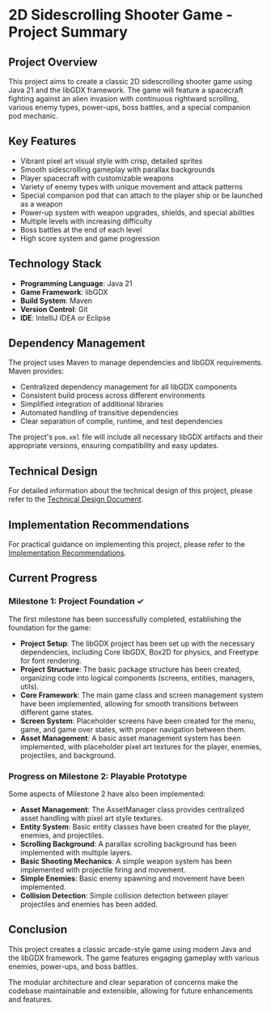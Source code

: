 # 2D Sidescrolling Shooter Game - Project Summary

## Project Overview

This project aims to create a classic 2D sidescrolling shooter game using Java 21 and the libGDX framework. The game will feature a spacecraft fighting against an alien invasion with continuous rightward scrolling, various enemy types, power-ups, boss battles, and a special companion pod mechanic.

## Key Features

- Vibrant pixel art visual style with crisp, detailed sprites
- Smooth sidescrolling gameplay with parallax backgrounds
- Player spacecraft with customizable weapons
- Variety of enemy types with unique movement and attack patterns
- Special companion pod that can attach to the player ship or be launched as a weapon
- Power-up system with weapon upgrades, shields, and special abilities
- Multiple levels with increasing difficulty
- Boss battles at the end of each level
- High score system and game progression

## Technology Stack

- **Programming Language**: Java 21
- **Game Framework**: libGDX
- **Build System**: Maven
- **Version Control**: Git
- **IDE**: IntelliJ IDEA or Eclipse

## Dependency Management

The project uses Maven to manage dependencies and libGDX requirements. Maven provides:

- Centralized dependency management for all libGDX components
- Consistent build process across different environments
- Simplified integration of additional libraries
- Automated handling of transitive dependencies
- Clear separation of compile, runtime, and test dependencies

The project's `pom.xml` file will include all necessary libGDX artifacts and their appropriate versions, ensuring compatibility and easy updates.


## Technical Design

For detailed information about the technical design of this project, please refer to the [Technical Design Document](design/technical-design-document.md).

## Implementation Recommendations

For practical guidance on implementing this project, please refer to the [Implementation Recommendations](implementation-plan/implementation-recommendations.md).

## Current Progress

### Milestone 1: Project Foundation ✓
The first milestone has been successfully completed, establishing the foundation for the game:

- **Project Setup**: The libGDX project has been set up with the necessary dependencies, including Core libGDX, Box2D for physics, and Freetype for font rendering.
- **Project Structure**: The basic package structure has been created, organizing code into logical components (screens, entities, managers, utils).
- **Core Framework**: The main game class and screen management system have been implemented, allowing for smooth transitions between different game states.
- **Screen System**: Placeholder screens have been created for the menu, game, and game over states, with proper navigation between them.
- **Asset Management**: A basic asset management system has been implemented, with placeholder pixel art textures for the player, enemies, projectiles, and background.

### Progress on Milestone 2: Playable Prototype
Some aspects of Milestone 2 have also been implemented:

- **Asset Management**: The AssetManager class provides centralized asset handling with pixel art style textures.
- **Entity System**: Basic entity classes have been created for the player, enemies, and projectiles.
- **Scrolling Background**: A parallax scrolling background has been implemented with multiple layers.
- **Basic Shooting Mechanics**: A simple weapon system has been implemented with projectile firing and movement.
- **Simple Enemies**: Basic enemy spawning and movement have been implemented.
- **Collision Detection**: Simple collision detection between player projectiles and enemies has been added.

## Conclusion

This project creates a classic arcade-style game using modern Java and the libGDX framework. The game features engaging gameplay with various enemies, power-ups, and boss battles.

The modular architecture and clear separation of concerns make the codebase maintainable and extensible, allowing for future enhancements and features.
